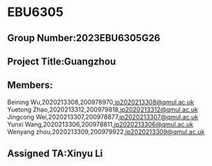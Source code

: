 # EBU6305
## Group Number:2023EBU6305G26
## Project Title:Guangzhou
## Members:
Beining Wu,2020213308,200978970,jp2020213308@qmul.ac.uk     
Yuetong Zhao,2020213312,200979818,jp2020213312@qmul.ac.uk     
Jingcong Wei,2020213307,200978877,jp2020213307@qmul.ac.uk       
Yunxi Wang,2020213306,200978811,jp2020213306@qmul.ac.uk         
Wenyang zhou,2020213309,200979922,jp2020213309@qmul.ac.uk     
## Assigned TA:Xinyu Li

